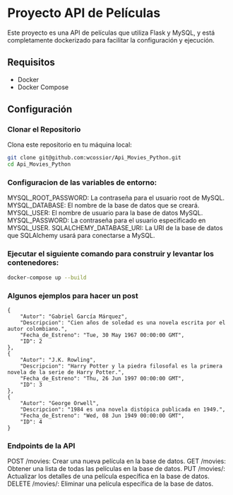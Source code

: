 # Proyecto API de Películas

Este proyecto es una API de películas que utiliza Flask y MySQL, y está completamente dockerizado para facilitar la configuración y ejecución.

## Requisitos

- Docker
- Docker Compose

## Configuración

### Clonar el Repositorio

Clona este repositorio en tu máquina local:

```sh
git clone git@github.com:wcossior/Api_Movies_Python.git
cd Api_Movies_Python
```
### Configuracion de las variables de entorno:

MYSQL_ROOT_PASSWORD: La contraseña para el usuario root de MySQL.
MYSQL_DATABASE: El nombre de la base de datos que se creará.
MYSQL_USER: El nombre de usuario para la base de datos MySQL.
MYSQL_PASSWORD: La contraseña para el usuario especificado en MYSQL_USER.
SQLALCHEMY_DATABASE_URI: La URI de la base de datos que SQLAlchemy usará para conectarse a MySQL.

### Ejecutar el siguiente comando para construir y levantar los contenedores:

```sh
docker-compose up --build
```

### Algunos ejemplos para hacer un post

    {
        "Autor": "Gabriel García Márquez",
        "Descripcion": "Cien años de soledad es una novela escrita por el autor colombiano.",
        "Fecha_de_Estreno": "Tue, 30 May 1967 00:00:00 GMT",
        "ID": 2
    },
    {
        "Autor": "J.K. Rowling",
        "Descripcion": "Harry Potter y la piedra filosofal es la primera novela de la serie de Harry Potter.",
        "Fecha_de_Estreno": "Thu, 26 Jun 1997 00:00:00 GMT",
        "ID": 3
    },
    {
        "Autor": "George Orwell",
        "Descripcion": "1984 es una novela distópica publicada en 1949.",
        "Fecha_de_Estreno": "Wed, 08 Jun 1949 00:00:00 GMT",
        "ID": 4
    }

### Endpoints de la API

POST /movies: Crear una nueva película en la base de datos.
GET /movies: Obtener una lista de todas las películas en la base de datos.
PUT /movies/<id>: Actualizar los detalles de una película específica en la base de datos.
DELETE /movies/<id>: Eliminar una película específica de la base de datos.